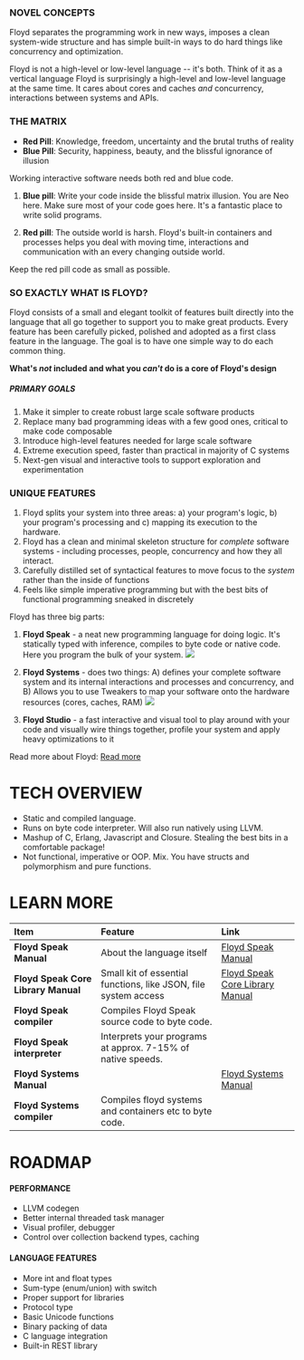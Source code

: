 ### NOVEL CONCEPTS

Floyd separates the programming work in new ways, imposes a clean system-wide structure and has simple built-in ways to do hard things like concurrency and optimization.

Floyd is not a high-level or low-level language -- it's both. Think of it as a vertical language Floyd is surprisingly a high-level and low-level language at the same time. It cares about cores and caches *and* concurrency, interactions between systems and APIs.

### THE MATRIX

- **Red Pill**: Knowledge, freedom, uncertainty and the brutal truths of reality
- **Blue Pill**: Security, happiness, beauty, and the blissful ignorance of illusion

Working interactive software needs both red and blue code.

1. **Blue pill**: Write your code inside the blissful matrix illusion. You are Neo here. Make sure most of your code goes here. It's a fantastic place to write solid programs.

2. **Red pill**: The outside world is harsh. Floyd's built-in containers and processes helps you deal with moving time, interactions and communication with an every changing outside world.

Keep the red pill code as small as possible.


### SO EXACTLY WHAT IS FLOYD?

Floyd consists of a small and elegant toolkit of features built directly into the language that all go together to support you to make great products. Every feature has been carefully picked, polished and adopted as a first class feature in the language. The goal is to have one simple way to do each common thing.

**What's *not* included and what you *can't* do is a core of Floyd's design**

##### PRIMARY GOALS

1. Make it simpler to create robust large scale software products
2. Replace many bad programming ideas with a few good ones, critical to make code composable
3. Introduce high-level features needed for large scale software
4. Extreme execution speed, faster than practical in majority of C systems
5. Next-gen visual and interactive tools to support exploration and experimentation


### UNIQUE FEATURES

1. Floyd splits your system into three areas: a) your program's logic, b) your program's processing and c) mapping its execution to the hardware.
2. Floyd has a clean and minimal skeleton structure for *complete* software systems - including processes, people, concurrency and how they all interact.
3. Carefully distilled set of syntactical features to move focus to the *system* rather than the inside of functions
4. Feels like simple imperative programming but with the best bits of functional programming sneaked in discretely


Floyd has three big parts:

1. **Floyd Speak** - a neat new programming language for doing logic. It's statically typed with inference, compiles to byte code or native code. Here you program the bulk of your system.
![](readme_cheat_sheet.png)

2. **Floyd Systems** - does two things: A) defines your complete software system and its internal interactions and processes and concurrency, and B) Allows you to use Tweakers to map your software onto the hardware resources (cores, caches, RAM) 
![](readme_floyd_systems_vst.png)

3. **Floyd Studio** - a fast interactive and visual tool to play around with your code and visually wire things together, profile your system and apply heavy optimizations to it



Read more about Floyd: [Read more](readme_deeper.md)

# TECH OVERVIEW

- Static and compiled language.
- Runs on byte code interpreter. Will also run natively using LLVM.
- Mashup of C, Erlang, Javascript and Closure. Stealing the best bits in a comfortable package!
- Not functional, imperative or OOP. Mix. You have structs and polymorphism and pure functions.




# LEARN MORE

|Item				| Feature					| Link
|:---				|:---					|:---
| **Floyd Speak Manual**		|About the language itself				|[Floyd Speak Manual](floyd_speak.md)
| **Floyd Speak Core Library Manual**		|Small kit of essential functions, like JSON, file system access				|[Floyd Speak Core Library Manual](floyd_speak_corelibs.md)
| **Floyd Speak compiler**		|Compiles Floyd Speak source code to byte code.
| **Floyd Speak interpreter**	|Interprets your programs at approx. 7-15% of native speeds.
| **Floyd Systems Manual**		|				|[Floyd Systems Manual](floyd_systems.md)
| **Floyd Systems compiler**			|Compiles floyd systems and containers etc to byte code.|




# ROADMAP

#### PERFORMANCE
- LLVM codegen
- Better internal threaded task manager
- Visual profiler, debugger
- Control over collection backend types, caching

#### LANGUAGE FEATURES
- More int and float types
- Sum-type (enum/union) with switch
- Proper support for libraries
- Protocol type
- Basic Unicode functions
- Binary packing of data
- C language integration
- Built-in REST library
